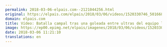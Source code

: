 ```yaml
---
permalink: 2018-03-06-elpais.com--2121044256.html
original: https://elpais.com/elpais/2018/03/06/videos/1520330746_501668.html#?ref=rss&format=simple&link=link
domain: elpais.com
title: Vídeo: Batalla campal tras una goleada entre ultras del equipo local y jugadores visitantes
image: https://ep00.epimg.net/elpais/imagenes/2018/03/06/videos/1520330746_501668_1520330955_rrss_normal.jpg
date: 2018-03-06 11:21:10
translations: en
---
```


